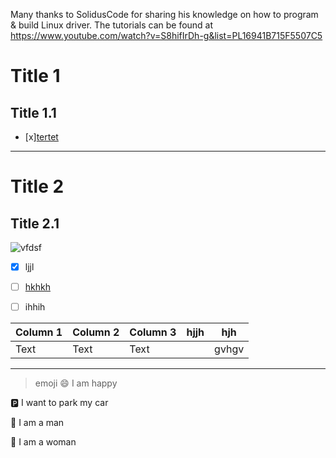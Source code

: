Many thanks to SolidusCode for sharing his knowledge on how to program & build Linux driver.
The tutorials can be found at https://www.youtube.com/watch?v=S8hifIrDh-g&list=PL16941B715F5507C5

# Title 1

## Title 1.1

- [x][tertet](https://www.google.com)

---------------------------

# Title 2

## Title 2.1
![vfdsf](https://i.imgur.com/FUU7hJh.png)



- [x] ljjl
- [ ] [hkhkh](https://www.google.com)
- [ ] ihhih



| Column 1 | Column 2 | Column 3 | hjjh | hjh   |
| -------- | -------- | -------- |:----:| ----- |
| Text     | Text     | Text     |      | gvhgv |

> [reference]: https:// "title"

---
> emoji
:smile:     I am happy

:parking:   I want to park my car

:man:       I am a man

:woman:     I am a woman
